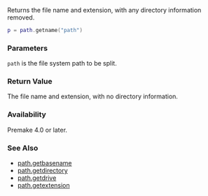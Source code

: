 Returns the file name and extension, with any directory information removed.

```lua
p = path.getname("path")
```

### Parameters ###

`path` is the file system path to be split.


### Return Value ###

The file name and extension, with no directory information.


### Availability ###

Premake 4.0 or later.


### See Also ###

* [path.getbasename](path.getbasename.md)
* [path.getdirectory](path.getdirectory.md)
* [path.getdrive](path.getdrive.md)
* [path.getextension](path.getextension.md)
